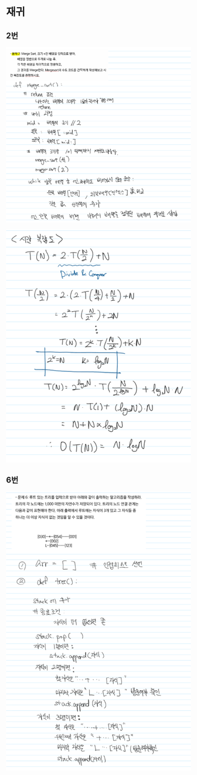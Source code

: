 # 재귀

## 2번

![image-20220322140303885](5_재귀.assets/image-20220322140303885.png)

![image-20220322140309433](5_재귀.assets/image-20220322140309433.png)

## 6번

![image-20220322140333120](5_재귀.assets/image-20220322140333120.png)